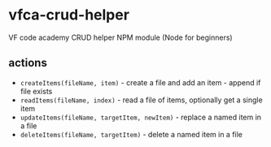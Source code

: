 # vfca-crud-helper

VF code academy CRUD helper NPM module (Node for beginners)

## actions

- `createItems(fileName, item)` - create a file and add an item - append if file exists
- `readItems(fileName, index)` - read a file of items, optionally get a single item
- `updateItems(fileName, targetItem, newItem)` - replace a named item in a file
- `deleteItems(fileName, targetItem)` - delete a named item in a file
